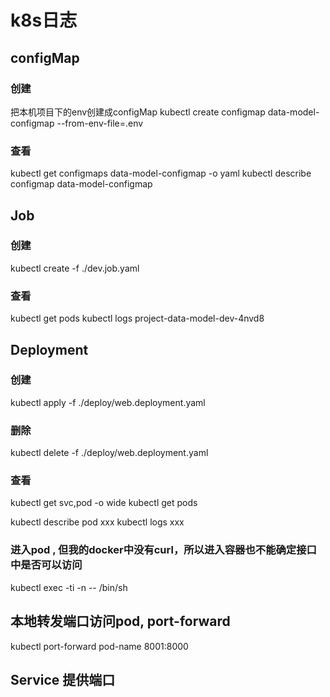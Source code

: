 # k8s日志

## configMap
### 创建
把本机项目下的env创建成configMap
kubectl create configmap data-model-configmap --from-env-file=.env

### 查看
kubectl get configmaps data-model-configmap -o yaml
kubectl describe configmap data-model-configmap

## Job
### 创建
kubectl create -f ./dev.job.yaml

### 查看
kubectl get pods
kubectl logs project-data-model-dev-4nvd8

## Deployment
### 创建
kubectl apply -f ./deploy/web.deployment.yaml
### 删除
kubectl delete -f ./deploy/web.deployment.yaml
### 查看
kubectl get svc,pod -o wide
kubectl get pods

kubectl describe pod  xxx
kubectl logs xxx

### 进入pod , 但我的docker中没有curl，所以进入容器也不能确定接口中是否可以访问

kubectl exec -ti <your-pod-name>  -n <your-namespace>  -- /bin/sh

## 本地转发端口访问pod, port-forward
kubectl port-forward pod-name 8001:8000

## Service 提供端口
